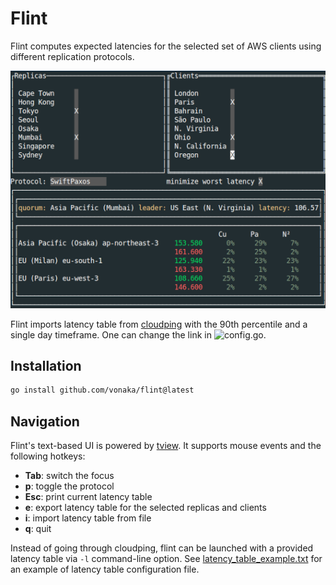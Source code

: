 # Flint

Flint computes expected latencies for the selected set of AWS clients using different replication protocols.

![Screenshot](flint.png)

Flint imports latency table from [cloudping](https://www.cloudping.co/grid/p_90/timeframe/1D)
with the 90th percentile and a single day timeframe. One can change the link in ![config.go](config.go).

## Installation

```bash
go install github.com/vonaka/flint@latest
```

## Navigation

Flint's text-based UI is powered by [tview](https://github.com/rivo/tview).
It supports mouse events and the following hotkeys:

- __Tab__: switch the focus
- __p__: toggle the protocol
- __Esc__: print current latency table
- __e__: export latency table for the selected replicas and clients
- __i__: import latency table from file
- __q__: quit

Instead of going through cloudping, flint can be launched with a provided latency table via `-l`
command-line option. See [latency_table_example.txt][latency] for an example of latency table configuration file.

[latency]: latency_table_example.txt